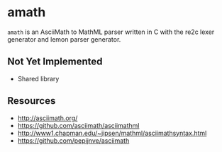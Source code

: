 # amath

`amath` is an AsciiMath to MathML parser written in C with the re2c lexer generator and lemon parser generator.

## Not Yet Implemented

* Shared library

## Resources

* http://asciimath.org/
* https://github.com/asciimath/asciimathml
* http://www1.chapman.edu/~jipsen/mathml/asciimathsyntax.html
* https://github.com/pepijnve/asciimath
